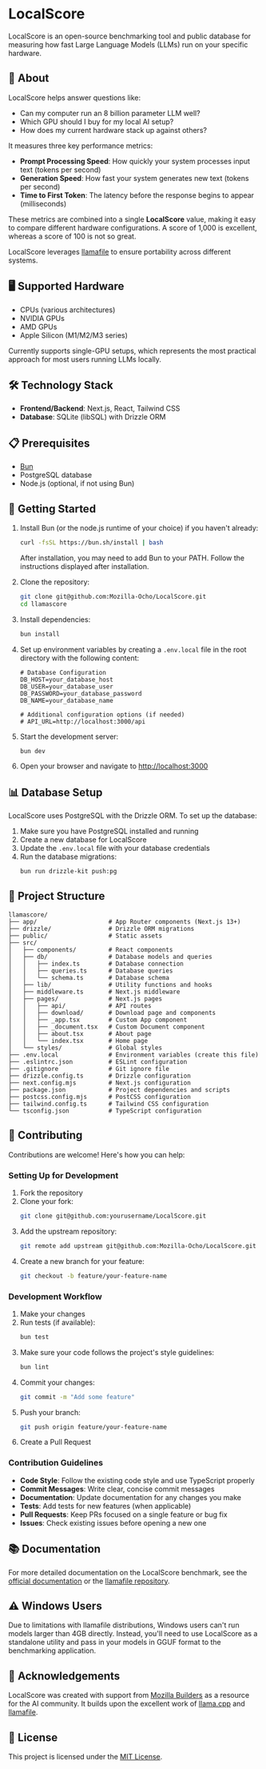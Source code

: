 # LocalScore

LocalScore is an open-source benchmarking tool and public database for measuring how fast Large Language Models (LLMs) run on your specific hardware.

## 🚀 About

LocalScore helps answer questions like:
- Can my computer run an 8 billion parameter LLM well?
- Which GPU should I buy for my local AI setup?
- How does my current hardware stack up against others?

It measures three key performance metrics:
- **Prompt Processing Speed**: How quickly your system processes input text (tokens per second)
- **Generation Speed**: How fast your system generates new text (tokens per second)
- **Time to First Token**: The latency before the response begins to appear (milliseconds)

These metrics are combined into a single **LocalScore** value, making it easy to compare different hardware configurations. A score of 1,000 is excellent, whereas a score of 100 is not so great.

LocalScore leverages [llamafile](https://github.com/Mozilla-Ocho/llamafile) to ensure portability across different systems.

## 🖥️ Supported Hardware

- CPUs (various architectures)
- NVIDIA GPUs
- AMD GPUs
- Apple Silicon (M1/M2/M3 series)

Currently supports single-GPU setups, which represents the most practical approach for most users running LLMs locally.

## 🛠️ Technology Stack

- **Frontend/Backend**: Next.js, React, Tailwind CSS
- **Database**: SQLite (libSQL) with Drizzle ORM

## 📋 Prerequisites

- [Bun](https://bun.sh/)
- PostgreSQL database
- Node.js (optional, if not using Bun)

## 🚀 Getting Started

1. Install Bun (or the node.js runtime of your choice) if you haven't already:
   ```bash
   curl -fsSL https://bun.sh/install | bash
   ```
   
   After installation, you may need to add Bun to your PATH. Follow the instructions displayed after installation.

2. Clone the repository:
   ```bash
   git clone git@github.com:Mozilla-Ocho/LocalScore.git
   cd llamascore
   ```

3. Install dependencies:
   ```bash
   bun install
   ```

4. Set up environment variables by creating a `.env.local` file in the root directory with the following content:
   ```
   # Database Configuration
   DB_HOST=your_database_host
   DB_USER=your_database_user
   DB_PASSWORD=your_database_password
   DB_NAME=your_database_name
   
   # Additional configuration options (if needed)
   # API_URL=http://localhost:3000/api
   ```

5. Start the development server:
   ```bash
   bun dev
   ```

6. Open your browser and navigate to [http://localhost:3000](http://localhost:3000)

## 📊 Database Setup

LocalScore uses PostgreSQL with the Drizzle ORM. To set up the database:

1. Make sure you have PostgreSQL installed and running
2. Create a new database for LocalScore
3. Update the `.env.local` file with your database credentials
4. Run the database migrations:
   ```bash
   bun run drizzle-kit push:pg
   ```

## 📝 Project Structure

```
llamascore/
├── app/                    # App Router components (Next.js 13+)
├── drizzle/                # Drizzle ORM migrations
├── public/                 # Static assets
├── src/
│   ├── components/         # React components
│   ├── db/                 # Database models and queries
│   │   ├── index.ts        # Database connection
│   │   ├── queries.ts      # Database queries
│   │   └── schema.ts       # Database schema
│   ├── lib/                # Utility functions and hooks
│   ├── middleware.ts       # Next.js middleware
│   ├── pages/              # Next.js pages
│   │   ├── api/            # API routes
│   │   ├── download/       # Download page and components
│   │   ├── _app.tsx        # Custom App component
│   │   ├── _document.tsx   # Custom Document component
│   │   ├── about.tsx       # About page
│   │   └── index.tsx       # Home page
│   └── styles/             # Global styles
├── .env.local              # Environment variables (create this file)
├── .eslintrc.json          # ESLint configuration
├── .gitignore              # Git ignore file
├── drizzle.config.ts       # Drizzle configuration
├── next.config.mjs         # Next.js configuration
├── package.json            # Project dependencies and scripts
├── postcss.config.mjs      # PostCSS configuration
├── tailwind.config.ts      # Tailwind CSS configuration
└── tsconfig.json           # TypeScript configuration
```

## 🤝 Contributing

Contributions are welcome! Here's how you can help:

### Setting Up for Development

1. Fork the repository
2. Clone your fork:
   ```bash
   git clone git@github.com:yourusername/LocalScore.git
   ```
3. Add the upstream repository:
   ```bash
   git remote add upstream git@github.com:Mozilla-Ocho/LocalScore.git
   ```
4. Create a new branch for your feature:
   ```bash
   git checkout -b feature/your-feature-name
   ```

### Development Workflow

1. Make your changes
2. Run tests (if available):
   ```bash
   bun test
   ```
3. Make sure your code follows the project's style guidelines:
   ```bash
   bun lint
   ```
4. Commit your changes:
   ```bash
   git commit -m "Add some feature"
   ```
5. Push your branch:
   ```bash
   git push origin feature/your-feature-name
   ```
6. Create a Pull Request

### Contribution Guidelines

- **Code Style**: Follow the existing code style and use TypeScript properly
- **Commit Messages**: Write clear, concise commit messages
- **Documentation**: Update documentation for any changes you make
- **Tests**: Add tests for new features (when applicable)
- **Pull Requests**: Keep PRs focused on a single feature or bug fix
- **Issues**: Check existing issues before opening a new one

## 📚 Documentation

For more detailed documentation on the LocalScore benchmark, see the [official documentation](https://github.com/Mozilla-Ocho/LocalScore) or the [llamafile repository](https://github.com/cjpais/llamafile/tree/cjpais/localscore/llama.cpp/localscore).

## ⚠️ Windows Users

Due to limitations with llamafile distributions, Windows users can't run models larger than 4GB directly. Instead, you'll need to use LocalScore as a standalone utility and pass in your models in GGUF format to the benchmarking application.

## 🙏 Acknowledgements

LocalScore was created with support from [Mozilla Builders](https://builders.mozilla.org/) as a resource for the AI community. It builds upon the excellent work of [llama.cpp](https://github.com/ggml-org/llama.cpp) and [llamafile](https://github.com/Mozilla-Ocho/llamafile).

## 📄 License

This project is licensed under the [MIT License](LICENSE).
